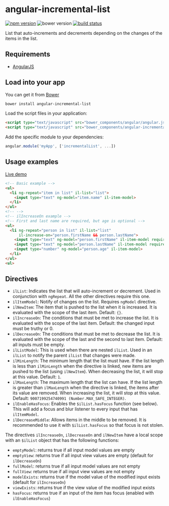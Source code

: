 # angular-incremental-list

[![npm version](http://img.shields.io/npm/v/angular-incremental-list.svg)](https://npmjs.org/package/angular-incremental-list) ![bower version](https://img.shields.io/bower/v/angular-incremental-list.svg) [![build status](https://img.shields.io/travis/tfoxy/angular-incremental-list.svg)](https://travis-ci.org/tfoxy/angular-incremental-list)

List that auto-increments and decrements depending on the changes of the items in the list.


## Requirements

  - [AngularJS](https://github.com/angular/angular.js)


## Load into your app

You can get it from [Bower](http://bower.io/)

```sh
bower install angular-incremental-list
```

Load the script files in your application:

```html
<script type="text/javascript" src="bower_components/angular/angular.js"></script>
<script type="text/javascript" src="bower_components/angular-incremental-list/angular-incremental-list.js"></script>
```

Add the specific module to your dependencies:

```javascript
angular.module('myApp', ['incrementalList', ...])
```


## Usage examples

[Live demo](http://jsbin.com/dixefo/embed?html,output)

```html
<!-- Basic example -->
<ul>
  <li ng-repeat="item in list" il-list="list">
    <input type="text" ng-model="item.name" il-item-model>
  </li>
</ul>
<!-- -->
<!-- ilIncreaseOn example -->
<!-- First and last name are required, but age is optional -->
<ul>
  <li ng-repeat="person in list" il-list="list"
      il-increase-on="person.firstName && person.lastName">
    <input type="text" ng-model="person.firstName" il-item-model required>
    <input type="text" ng-model="person.lastName" il-item-model required>
    <input type="number" ng-model="person.age" il-item-model>
  </li>
</ul>
<ul>
```


## Directives

  - `ilList`: Indicates the list that will auto-increment or decrement.
    Used in conjunction with `ngRepeat`.
    All the other directives require this one.
  - `ilItemModel`: Notify of changes on the list. Requires `ngModel` directive.
  - `ilNewItem`: The item that is pushed to the list when it is increased.
    It is evaluated with the scope of the last item.
    Default: `{}`.
  - `ilIncreaseOn`: The conditions that must be met to increase the list.
    It is evaluated with the scope of the last item.
    Default: the changed input must be truthy or 0.
  - `ilDecreaseOn`: The conditions that must be met to decrease the list.
    It is evaluated with the scope of the last and the second to last item.
    Default: all inputs must be empty.
  - `ilListModel`: This is used when there are nested `ilList`.
    Used in an `ilList` to notify the parent `ilList` that changes were made.
  - `ilMinLength`: The minimum length that the list must have.
    If the list length is less than `ilMinLength` when the directive is linked,
    new items are pushed to the list (using `ilNewItem`).
    When decreasing the list, it will stop at this value.
    Default: `1`.
  - `ilMaxLength`: The maximum length that the list can have.
    If the list length is greater than `ilMaxLength` when the directive is linked,
    the items after its value are removed.
    When increasing the list, it will stop at this value.
    Default: `9007199254740991 (Number.MAX_SAFE_INTEGER)`.
  - `ilEnableHasFocus`: Enables the `$ilList.hasFocus` function (see below).
    This will add a focus and blur listener to every input that has `ilItemModel`.
  - `ilDecreaseMiddle`: Allows items in the middle to be removed.
    It is recommended to use it with `$ilList.hasFocus` so that focus is not stolen.
    
The directives `ilIncreaseOn`, `ilDecreaseOn` and `ilNewItem` have a local scope with an `$ilList` object
 that has the following functions:

  - `emptyModel`: returns true if all input model values are empty
  - `emptyView`: returns true if all input view values are empty (default for `ilDecreaseOn`)
  - `fullModel`: returns true if all input model values are not empty
  - `fullView`: returns true if all input view values are not empty
  - `modelExists`: returns true if the model value of the modified input exists (default for `ilIncreaseOn`)
  - `viewExists`: returns true if the view value of the modified input exists
  - `hasFocus`: returns true if an input of the item has focus (enabled with `ilEnableHasFocus`)
